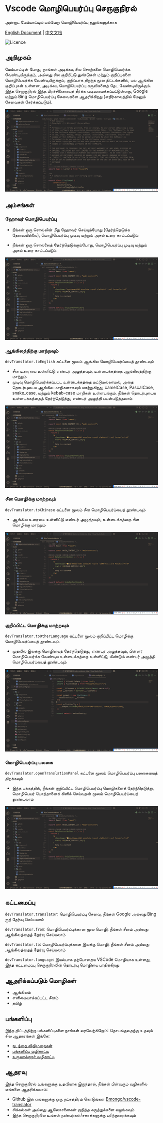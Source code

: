 # Vscode மொழிபெயர்ப்பு செருகுநிரல்

அன்றாட மேம்பாட்டில் பல்வேறு மொழிபெயர்ப்பு சூழல்களுக்காக

[English Document](../README.md) | [中文文档](./README.zh-CN.md)

![Licence](https://img.shields.io/github/license/intellism/vscode-comment-translate.svg)

## அறிமுகம்

மேம்பாட்டின் போது, நாங்கள் அடிக்கடி சில சொற்களை மொழிபெயர்க்க வேண்டியிருக்கும், அல்லது சில குறியீட்டு துண்டுகள் மற்றும் குறிப்புகளை மொழிபெயர்க்க வேண்டியிருக்கும், குறிப்பாக திறந்த மூல திட்டங்களில், பல ஆங்கில குறிப்புகள் உள்ளன, அடிக்கடி மொழிபெயர்ப்பு கருவிகளைத் தேட வேண்டியிருக்கும். இந்த செருகுநிரல் இந்த பிரச்சினையைத் தீர்க்க வடிவமைக்கப்பட்டுள்ளது, Google மற்றும் Bing மொழிபெயர்ப்பு சேவைகளை ஆதரிக்கிறது (எதிர்காலத்தில் மேலும் சேவைகள் சேர்க்கப்படும்).

![Introduction](./images/features.gif)

## அம்சங்கள்

### ஹோவர் மொழிபெயர்ப்பு

- நீங்கள் ஒரு சொல்லின் மீது ஹோவர் செய்யும்போது (தேர்ந்தெடுக்க தேவையில்லை), மொழிபெயர்ப்பு முடிவு மற்றும் அசல் உரை காட்டப்படும்

- நீங்கள் ஒரு சொல்லைத் தேர்ந்தெடுக்கும்போது, மொழிபெயர்ப்பு முடிவு மற்றும் அசல் உரை காட்டப்படும்

![HoverWord](./images/hover_word.gif)

### ஆங்கிலத்திற்கு மாற்றவும்

`devTranslator.toEnglish` கட்டளை மூலம் ஆங்கில மொழிபெயர்ப்பைத் தூண்டவும்

- சீன உரையை உள்ளிட்டு எண்டர் அழுத்தவும், உள்ளடக்கத்தை ஆங்கிலத்திற்கு மாற்றும்
- முடிவு மொழிபெயர்க்கப்பட்ட உள்ளடக்கத்தை மட்டுமல்லாமல், அதை தொடர்புடைய ஆங்கில மாறிகளாகவும் மாற்றுகிறது, camelCase, PascalCase, snake_case, மற்றும் kebab-case மாறிகள் உள்ளடங்கும். நீங்கள் தொடர்புடைய உள்ளடக்கத்தைத் தேர்ந்தெடுத்து, எண்டர் அழுத்தி பயன்படுத்தலாம்

![ChineseToEnglish](./images/chinese_to_english.gif)

### சீன மொழிக்கு மாற்றவும்

`devTranslator.toChinese` கட்டளை மூலம் சீன மொழிபெயர்ப்பைத் தூண்டவும்

- ஆங்கில உரையை உள்ளிட்டு எண்டர் அழுத்தவும், உள்ளடக்கத்தை சீன மொழிக்கு மாற்றும்

![EnglishToChinese](./images/english_to_chinese.gif)

### குறிப்பிட்ட மொழிக்கு மாற்றவும்

`devTranslator.toOtherLanguage` கட்டளை மூலம் குறிப்பிட்ட மொழிக்கு மொழிபெயர்ப்பைத் தூண்டவும்

- முதலில் இலக்கு மொழியைத் தேர்ந்தெடுத்து, எண்டர் அழுத்தவும், பின்னர் மொழிபெயர்க்க வேண்டிய உள்ளடக்கத்தை உள்ளிட்டு, மீண்டும் எண்டர் அழுத்தி மொழிபெயர்ப்பைத் தூண்டவும்

![ToOtherLanguage](./images/to_other_language.gif)

### மொழிபெயர்ப்பு பலகை

`devTranslator.openTranslationPanel` கட்டளை மூலம் மொழிபெயர்ப்பு பலகையைத் திறக்கவும்

- இந்த பக்கத்தில், நீங்கள் குறிப்பிட்ட மொழிபெயர்ப்பு மொழிகளைத் தேர்ந்தெடுத்து, மொழிபெயர் பொத்தானைக் கிளிக் செய்வதன் மூலம் மொழிபெயர்ப்பைத் தூண்டலாம்

![OpenPanel](./images/open_panel.gif)

## கட்டமைப்பு

`devTranslator.translator`: மொழிபெயர்ப்பு சேவை, நீங்கள் Google அல்லது Bing ஐத் தேர்வு செய்யலாம்

`devTranslator.from`: மொழிபெயர்ப்புக்கான மூல மொழி, நீங்கள் சீனம் அல்லது ஆங்கிலத்தைத் தேர்வு செய்யலாம்

`devTranslator.to`: மொழிபெயர்ப்புக்கான இலக்கு மொழி, நீங்கள் சீனம் அல்லது ஆங்கிலத்தைத் தேர்வு செய்யலாம்

`devTranslator.language`: இயல்பாக தற்போதைய VSCode மொழியாக உள்ளது, இந்த கட்டமைப்பு செருகுநிரலின் தொடர்பு மொழியை பாதிக்கிறது

## ஆதரிக்கப்படும் மொழிகள்

- ஆங்கிலம்
- எளிமையாக்கப்பட்ட சீனம்
- தமிழ்

## பங்களிப்பு

இந்த திட்டத்திற்கு பங்களிப்புகளை நாங்கள் வரவேற்கிறோம்! தொடங்குவதற்கு உதவும் சில ஆதாரங்கள் இங்கே:

- [நடத்தை விதிமுறைகள்](../CODE_OF_CONDUCT.md)
- [பங்களிப்பு வழிகாட்டி](../CONTRIBUTING.md)
- [உருவாக்குநர் வழிகாட்டி](../DEVELOPER.md)

## ஆதரவு

இந்த செருகுநிரல் உங்களுக்கு உதவியாக இருந்தால், நீங்கள் பின்வரும் வழிகளில் எங்களை ஆதரிக்கலாம்:

- Github இல் எங்களுக்கு ஒரு நட்சத்திரம் கொடுங்கள் [Bmongo/vscode-translator](https://github.com/Bmongo/vscode-translator)
- சிக்கல்கள் அல்லது ஆலோசனைகள் குறித்த கருத்துக்களை வழங்கவும்
- இந்த செருகுநிரலை உங்கள் நண்பர்கள்/சகாக்களுக்கு பரிந்துரைக்கவும்

